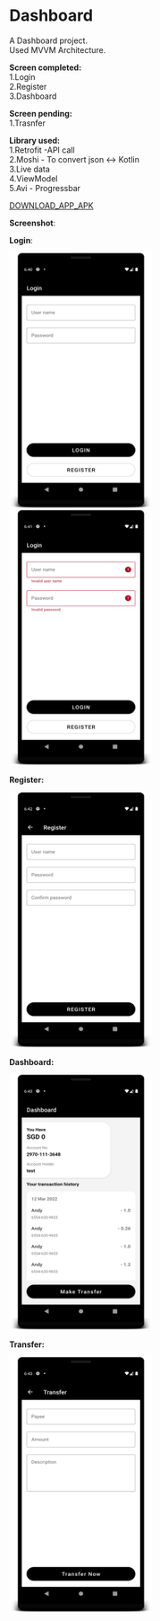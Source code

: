 
# Dashboard
A Dashboard project.\
Used MVVM Architecture.

**Screen completed:**\
1.Login\
2.Register\
3.Dashboard

**Screen pending:**\
1.Trasnfer

**Library used:**\
1.Retrofit -API call\
2.Moshi - To convert json <-> Kotlin\
3.Live data\
4.ViewModel\
5.Avi - Progressbar

[DOWNLOAD_APP_APK](https://drive.google.com/file/d/1i_U1Cvy8VUoEu2knmdXd7tA3C81k9j3G/view?usp=sharing)

**Screenshot**:

**Login**:
<p>
  <img src="sh1.png" width="256" height="455">
  <img src="sh2.png" width="256" height="455">
</p>

**Register:**
<p>
  <img src="sh3.png" width="256" height="455">
</p>

**Dashboard:**
<p>
  <img src="sh4.png" width="256" height="455">
</p>

**Transfer:**
<p>
  <img src="sh5.png" width="256" height="455">
</p>
